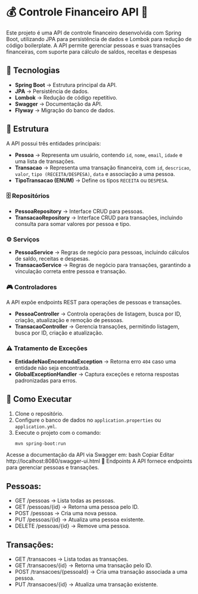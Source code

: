 # 💰 Controle Financeiro API 🏦  
Este projeto é uma API de controle financeiro desenvolvida com Spring Boot, utilizando JPA para persistência de dados e Lombok para redução de código boilerplate. A API permite gerenciar pessoas e suas transações financeiras, com suporte para cálculo de saldos, receitas e despesas  

## 🚀 Tecnologias  
- **Spring Boot** → Estrutura principal da API.  
- **JPA** → Persistência de dados.  
- **Lombok** → Redução de código repetitivo.  
- **Swagger** → Documentação da API.  
- **Flyway** → Migração do banco de dados.  

## 📂 Estrutura  

A API possui três entidades principais:  

- **Pessoa** → Representa um usuário, contendo `id`, `nome`, `email`, `idade` e uma lista de transações.  
- **Transacao** → Representa uma transação financeira, com `id`, `descricao`, `valor`, `tipo (RECEITA/DESPESA)`, `data` e associação a uma pessoa.  
- **TipoTransacao (ENUM)** → Define os tipos `RECEITA` ou `DESPESA`.  

### 🗄️ Repositórios  
- **PessoaRepository** → Interface CRUD para pessoas.  
- **TransacaoRepository** → Interface CRUD para transações, incluindo consulta para somar valores por pessoa e tipo.  

### ⚙️ Serviços  
- **PessoaService** → Regras de negócio para pessoas, incluindo cálculos de saldo, receitas e despesas.  
- **TransacaoService** → Regras de negócio para transações, garantindo a vinculação correta entre pessoa e transação.  

### 🎮 Controladores  
  A API expõe endpoints REST para operações de pessoas e transações.  

- **PessoaController** → Controla operações de listagem, busca por ID, criação, atualização e remoção de pessoas.  
- **TransacaoController** → Gerencia transações, permitindo listagem, busca por ID, criação e atualização.  

### ⚠️ Tratamento de Exceções  
- **EntidadeNaoEncontradaException** → Retorna erro `404` caso uma entidade não seja encontrada.  
- **GlobalExceptionHandler** → Captura exceções e retorna respostas padronizadas para erros.  

## 🚀 Como Executar  

1. Clone o repositório.  
2. Configure o banco de dados no `application.properties` ou `application.yml`.  
3. Execute o projeto com o comando:  
   ```sh
   mvn spring-boot:run

Acesse a documentação da API via Swagger em:
bash
Copiar
Editar
http://localhost:8080/swagger-ui.html
🔗 Endpoints
A API fornece endpoints para gerenciar pessoas e transações.

## Pessoas:

- GET /pessoas → Lista todas as pessoas.
- GET /pessoas/{id} → Retorna uma pessoa pelo ID.
- POST /pessoas → Cria uma nova pessoa.
- PUT /pessoas/{id} → Atualiza uma pessoa existente.
- DELETE /pessoas/{id} → Remove uma pessoa.

## Transações:

- GET /transacoes → Lista todas as transações.
- GET /transacoes/{id} → Retorna uma transação pelo ID.
- POST /transacoes/{pessoaId} → Cria uma transação associada a uma pessoa.
- PUT /transacoes/{id} → Atualiza uma transação existente.


